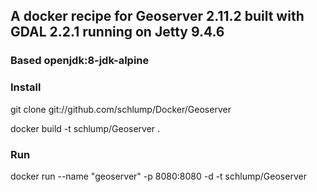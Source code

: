 ## A docker recipe for Geoserver 2.11.2 built with GDAL 2.2.1 running on Jetty 9.4.6
### Based openjdk:8-jdk-alpine

### Install 
git clone git://github.com/schlump/Docker/Geoserver

docker build -t schlump/Geoserver .

### Run

docker run --name "geoserver" -p 8080:8080 -d -t schlump/Geoserver
